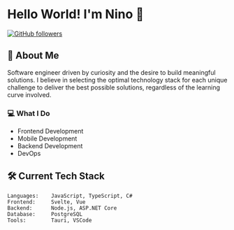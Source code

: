 # Hello World! I'm Nino 👋

[![GitHub followers](https://img.shields.io/github/followers/ninogjoni?label=Follow&style=social)](https://github.com/ninogjoni)

## 🚀 About Me
Software engineer driven by curiosity and the desire to build meaningful solutions.
I believe in selecting the optimal technology stack for each unique challenge to deliver the best possible solutions, regardless of the learning curve involved.

### 💻 What I Do
- Frontend Development
- Mobile Development
- Backend Development
- DevOps 

## 🛠️ Current Tech Stack
```text
Languages:    JavaScript, TypeScript, C#
Frontend:     Svelte, Vue  
Backend:      Node.js, ASP.NET Core
Database:     PostgreSQL
Tools:        Tauri, VSCode
```



